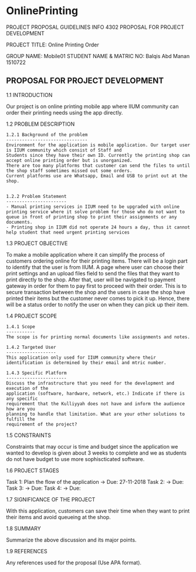 ﻿# OnlinePrinting

PROJECT PROPOSAL GUIDELINES INFO 4302
PROPOSAL FOR PROJECT DEVELOPMENT


PROJECT TITLE: Online Printing Order

GROUP NAME: Mobile01
STUDENT NAME        &   MATRIC NO: 
Balqis Abd Manan	1510722


PROPOSAL FOR PROJECT DEVELOPMENT
--------------------------------

1.1 INTRODUCTION

Our project is on online printing mobile app where IIUM community can order their printing needs using the app directly.


1.2 PROBLEM DESCRIPTION

    1.2.1 Background of the problem
    -------------------------------    
    Environment for the application is mobile application. Our target user is IIUM community which consist of Staff and 
    Students since they have their own ID. Currently the printing shop can accept online printing order but is unorganized.
    There are too many platforms that customer can send the files to until the shop staff sometimes missed out some orders.
    Current platforms use are Whatsapp, Email and USB to print out at the shop. 
    
    
    1.2.2 Problem Statement
    -----------------------
    - Manual printing services in IIUM need to be upgraded with online printing service where it solve problem for those who do not want to queue in front of printing shop to print their assignments or any documents.
    - Printing shop in IIUM did not operate 24 hours a day, thus it cannot help student that need urgent printing services


1.3 PROJECT OBJECTIVE

To make a mobile application where it can simplify the process of customers ordering online for their printing items.
There will be a login part to identify that the user is from IIUM. A page where user can choose their print settings and
an upload files field to send the files that they want to print directly to the shop. After that, user will be navigated 
to payment gateway in order for them to pay first to proceed with their order. This is to secure transaction between
the shop and the users in case the shop have printed their items but the customer never comes to pick it up. 
Hence, there will be a status order to notify the user on when they can pick up their item. 


1.4 PROJECT SCOPE

    1.4.1 Scope
    -----------
    The scope is for printing normal documents like assignments and notes. 

    1.4.2 Targeted User
    -------------------
    This application only used for IIUM community where their identification is determined by their email and mtric number.

    1.4.3 Specific Platform
    -----------------------
    Discuss the infrastructure that you need for the development and execution of the
    application (software, hardware, network, etc.) Indicate if there is any specific
    requirement that the Kulliyyah does not have and inform the audience how are you
    planning to handle that limitation. What are your other solutions to fulfill the
    requirement of the project?


1.5 CONSTRAINTS

Constraints that may occur is time and budget since the application we wanted to develop 
is given about 3 weeks to complete and we as students do not have budget to use more sophiscticated
software.


1.6 PROJECT STAGES

Task 1: Plan the flow of the application -> Due: 27-11-2018 
Task 2: -> Due: 
Task 3: -> Due: 
Task 4: -> Due: 


1.7 SIGNIFICANCE OF THE PROJECT

With this application, customers can save their time when they want to print their items and avoid queueing at the shop.

1.8 SUMMARY

Summarize the above discussion and its major points.


1.9 REFERENCES

Any references used for the proposal (Use APA format).
